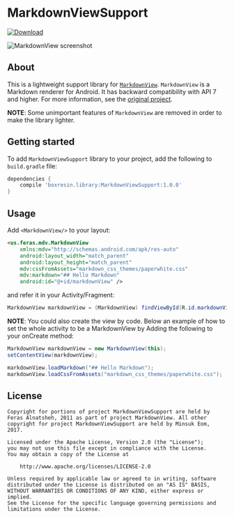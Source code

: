 # MarkdownViewSupport

[![Download](https://api.bintray.com/packages/boxresin/maven/MarkdownViewSupport/images/download.svg) ](https://bintray.com/boxresin/maven/MarkdownViewSupport/_latestVersion)

![MarkdownView screenshot](https://cloud.githubusercontent.com/assets/13031505/25468471/09454dd6-2b51-11e7-91ad-dd3e02f27359.gif)

## About

This is a lightweight support library for [`MarkdownView`](https://github.com/falnatsheh/MarkdownView). `MarkdownView` is a Markdown renderer for Android. It has backward compatibility with API 7 and higher. For more information, see the [original project](https://github.com/falnatsheh/MarkdownView).

**NOTE**: Some unimportant features of `MarkdownView` are removed in order to make the library lighter.

## Getting started

To add `MarkdownViewSupport` library to your project, add the following to `build.gradle` file:
```gradle
dependencies { 
    compile 'boxresin.library:MarkdownViewSupport:1.0.0'
}
```

## Usage

Add `<MarkdownView/>` to your layout: 

```xml
<us.feras.mdv.MarkdownView
    xmlns:mdv="http://schemas.android.com/apk/res-auto"
    android:layout_width="match_parent"
    android:layout_height="match_parent"
    mdv:cssFromAssets="markdown_css_themes/paperwhite.css"
    mdv:markdown="## Hello Markdown"
    android:id="@+id/markdownView" />
```

and refer it in your Activity/Fragment:

```java
MarkdownView markdownView = (MarkdownView) findViewById(R.id.markdownView);
```
**NOTE**:
You could also create the view by code. Below an example of how to set the whole activity to be a MarkdownView by Adding the following to your onCreate method:

```java
MarkdownView markdownView = new MarkdownView(this);
setContentView(markdownView);

markdownView.loadMarkdown("## Hello Markdown");
markdownView.loadCssFromAssets("markdown_css_themes/paperwhite.css");
```

## License
```
Copyright for portions of project MarkdownViewSupport are held by Feras Alnatsheh, 2011 as part of project MarkdownView. All other copyright for project MarkdownViewSupport are held by Minsuk Eom, 2017.

Licensed under the Apache License, Version 2.0 (the "License");
you may not use this file except in compliance with the License.
You may obtain a copy of the License at

    http://www.apache.org/licenses/LICENSE-2.0

Unless required by applicable law or agreed to in writing, software
distributed under the License is distributed on an "AS IS" BASIS,
WITHOUT WARRANTIES OR CONDITIONS OF ANY KIND, either express or implied.
See the License for the specific language governing permissions and
limitations under the License.
```
